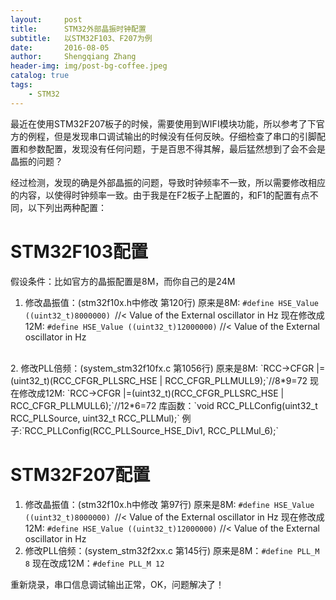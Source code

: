 ```yaml
---
layout:     post
title:      STM32外部晶振时钟配置
subtitle:   以STM32F103、F207为例
date:       2016-08-05
author:     Shengqiang Zhang
header-img: img/post-bg-coffee.jpeg
catalog: true
tags:
    - STM32
---
```


最近在使用STM32F207板子的时候，需要使用到WIFI模块功能，所以参考了下官方的例程，但是发现串口调试输出的时候没有任何反映。仔细检查了串口的引脚配置和参数配置，发现没有任何问题，于是百思不得其解，最后猛然想到了会不会是晶振的问题？

经过检测，发现的确是外部晶振的问题，导致时钟频率不一致，所以需要修改相应的内容，以使得时钟频率一致。由于我是在F2板子上配置的，和F1的配置有点不同，以下列出两种配置：
# STM32F103配置
假设条件：比如官方的晶振配置是8M，而你自己的是24M
1. 修改晶振值：(stm32f10x.h中修改 第120行)
  原来是8M: `#define HSE_Value ((uint32_t)8000000) `//< Value of the External oscillator in Hz
  现在修改成12M: `#define HSE_Value ((uint32_t)12000000)` //< Value of the External oscillator in Hz
  <br>
2. 修改PLL倍频：(system_stm32f10fx.c 第1056行)
  原来是8M: `RCC->CFGR |= (uint32_t)(RCC_CFGR_PLLSRC_HSE | RCC_CFGR_PLLMULL9);`//8*9=72
  现在修改成12M: `RCC->CFGR |=(uint32_t)(RCC_CFGR_PLLSRC_HSE | RCC_CFGR_PLLMULL6);`//12*6=72
  库函数：`void RCC_PLLConfig(uint32_t RCC_PLLSource, uint32_t RCC_PLLMul);` 
  例子:`RCC_PLLConfig(RCC_PLLSource_HSE_Div1, RCC_PLLMul_6);`   
  <br>



# STM32F207配置

1. 修改晶振值：(stm32f10x.h中修改 第97行)
  原来是8M: `#define HSE_Value ((uint32_t)8000000) `//< Value of the External oscillator in Hz
  现在修改成12M: `#define HSE_Value ((uint32_t)12000000)` //< Value of the External oscillator in Hz
2. 修改PLL倍频：(system_stm32f2xx.c 第145行)
  原来是8M：`#define PLL_M 8`
  现在改成12M：`#define PLL_M 12`

重新烧录，串口信息调试输出正常，OK，问题解决了！